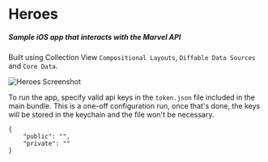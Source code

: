 # Heroes


##### Sample iOS app that interacts with the Marvel API

Built using Collection View `Compositional Layouts`, `Diffable Data Sources` and `Core Data`.

![Heroes Screenshot](../assets/heroes_screenshot.png?raw=true)



To run the app, specify valid api keys in the `token.json` file included in the main bundle. This is a one-off configuration run, once that's done, the keys will be stored in the keychain and the file won't be necessary.


````
{
    "public": "",
    "private": ""
}
````
